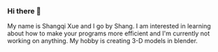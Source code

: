 ### Hi there 👋

My name is Shangqi Xue and I go by Shang. I am interested in learning about how to make your programs more efficient and I'm currently not working on anything.
My hobby is creating 3-D models in blender.

<!--
**XueShangqi1104/XueShangqi1104** is a ✨ _special_ ✨ repository because its `README.md` (this file) appears on your GitHub profile.

Here are some ideas to get you started:

- 🔭 I’m currently working on ...
- 🌱 I’m currently learning ...
- 👯 I’m looking to collaborate on ...
- 🤔 I’m looking for help with ...
- 💬 Ask me about ...
- 📫 How to reach me: ...
- 😄 Pronouns: ...
- ⚡ Fun fact: ...
-->

